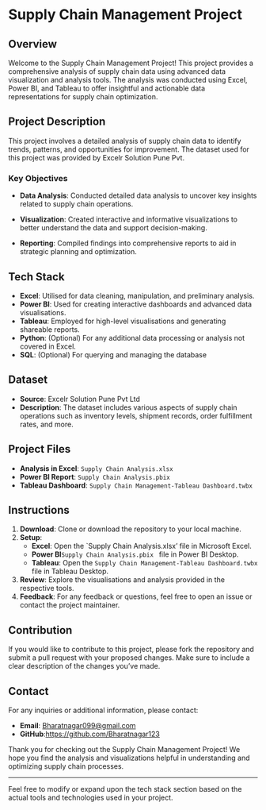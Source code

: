 # Supply Chain Management Project

## Overview

Welcome to the Supply Chain Management Project! This project provides a comprehensive analysis of supply chain data using advanced data visualization and analysis tools. The analysis was conducted using Excel, Power BI, and Tableau to offer insightful and actionable data representations for supply chain optimization.

## Project Description

This project involves a detailed analysis of supply chain data to identify trends, patterns, and opportunities for improvement. The dataset used for this project was provided by Excelr Solution Pune Pvt.

### Key Objectives

- **Data Analysis**: Conducted detailed data analysis to uncover key insights related to supply chain operations.

- **Visualization**: Created interactive and informative visualizations to better understand the data and support decision-making.




- **Reporting**: Compiled findings into comprehensive reports to aid in strategic planning and optimization.

## Tech Stack

- **Excel**: Utilised for data cleaning, manipulation, and preliminary analysis.
- **Power BI**: Used for creating interactive dashboards and advanced data visualisations.
- **Tableau**: Employed for high-level visualisations and generating shareable reports.
- **Python**: (Optional) For any additional data processing or analysis not covered in Excel.
- **SQL**: (Optional) For querying and managing the database 

## Dataset

- **Source**: Excelr Solution Pune Pvt Ltd
- **Description**: The dataset includes various aspects of supply chain operations such as inventory levels, shipment records, order fulfillment rates, and more.
## Project Files

- **Analysis in Excel**: `Supply Chain Analysis.xlsx `
- **Power BI Report**: `Supply Chain Analysis.pbix `
- **Tableau Dashboard**: `Supply Chain Management-Tableau Dashboard.twbx`

## Instructions

1. **Download**: Clone or download the repository to your local machine.
2. **Setup**:
   - **Excel**: Open the `Supply Chain Analysis.xlsx’ file in Microsoft Excel.
   - **Power BI**`Supply Chain Analysis.pbix ` file in Power BI Desktop.
   - **Tableau**: Open the  `Supply Chain Management-Tableau Dashboard.twbx` file in Tableau Desktop.
3. **Review**: Explore the visualisations and analysis provided in the respective tools.
4. **Feedback**: For any feedback or questions, feel free to open an issue or contact the project maintainer.

## Contribution

If you would like to contribute to this project, please fork the repository and submit a pull request with your proposed changes. Make sure to include a clear description of the changes you’ve made.


## Contact

For any inquiries or additional information, please contact:

- **Email**: Bharatnagar099@gmail.com
- **GitHub**:https://github.com/Bharatnagar123

Thank you for checking out the Supply Chain Management Project! We hope you find the analysis and visualizations helpful in understanding and optimizing supply chain processes.

---

Feel free to modify or expand upon the tech stack section based on the actual tools and technologies used in your project.

